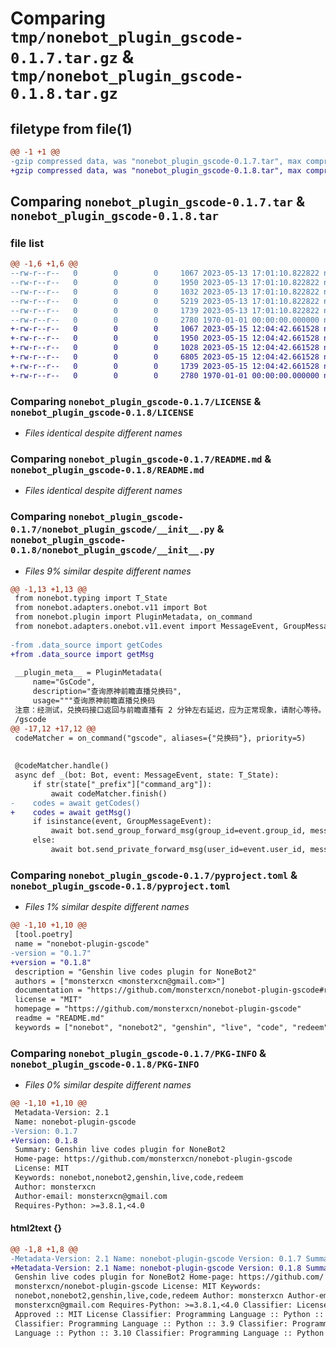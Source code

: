 # Comparing `tmp/nonebot_plugin_gscode-0.1.7.tar.gz` & `tmp/nonebot_plugin_gscode-0.1.8.tar.gz`

## filetype from file(1)

```diff
@@ -1 +1 @@
-gzip compressed data, was "nonebot_plugin_gscode-0.1.7.tar", max compression
+gzip compressed data, was "nonebot_plugin_gscode-0.1.8.tar", max compression
```

## Comparing `nonebot_plugin_gscode-0.1.7.tar` & `nonebot_plugin_gscode-0.1.8.tar`

### file list

```diff
@@ -1,6 +1,6 @@
--rw-r--r--   0        0        0     1067 2023-05-13 17:01:10.822822 nonebot_plugin_gscode-0.1.7/LICENSE
--rw-r--r--   0        0        0     1950 2023-05-13 17:01:10.822822 nonebot_plugin_gscode-0.1.7/README.md
--rw-r--r--   0        0        0     1032 2023-05-13 17:01:10.822822 nonebot_plugin_gscode-0.1.7/nonebot_plugin_gscode/__init__.py
--rw-r--r--   0        0        0     5219 2023-05-13 17:01:10.822822 nonebot_plugin_gscode-0.1.7/nonebot_plugin_gscode/data_source.py
--rw-r--r--   0        0        0     1739 2023-05-13 17:01:10.822822 nonebot_plugin_gscode-0.1.7/pyproject.toml
--rw-r--r--   0        0        0     2780 1970-01-01 00:00:00.000000 nonebot_plugin_gscode-0.1.7/PKG-INFO
+-rw-r--r--   0        0        0     1067 2023-05-15 12:04:42.661528 nonebot_plugin_gscode-0.1.8/LICENSE
+-rw-r--r--   0        0        0     1950 2023-05-15 12:04:42.661528 nonebot_plugin_gscode-0.1.8/README.md
+-rw-r--r--   0        0        0     1028 2023-05-15 12:04:42.661528 nonebot_plugin_gscode-0.1.8/nonebot_plugin_gscode/__init__.py
+-rw-r--r--   0        0        0     6805 2023-05-15 12:04:42.661528 nonebot_plugin_gscode-0.1.8/nonebot_plugin_gscode/data_source.py
+-rw-r--r--   0        0        0     1739 2023-05-15 12:04:42.661528 nonebot_plugin_gscode-0.1.8/pyproject.toml
+-rw-r--r--   0        0        0     2780 1970-01-01 00:00:00.000000 nonebot_plugin_gscode-0.1.8/PKG-INFO
```

### Comparing `nonebot_plugin_gscode-0.1.7/LICENSE` & `nonebot_plugin_gscode-0.1.8/LICENSE`

 * *Files identical despite different names*

### Comparing `nonebot_plugin_gscode-0.1.7/README.md` & `nonebot_plugin_gscode-0.1.8/README.md`

 * *Files identical despite different names*

### Comparing `nonebot_plugin_gscode-0.1.7/nonebot_plugin_gscode/__init__.py` & `nonebot_plugin_gscode-0.1.8/nonebot_plugin_gscode/__init__.py`

 * *Files 9% similar despite different names*

```diff
@@ -1,13 +1,13 @@
 from nonebot.typing import T_State
 from nonebot.adapters.onebot.v11 import Bot
 from nonebot.plugin import PluginMetadata, on_command
 from nonebot.adapters.onebot.v11.event import MessageEvent, GroupMessageEvent
 
-from .data_source import getCodes
+from .data_source import getMsg
 
 __plugin_meta__ = PluginMetadata(
     name="GsCode",
     description="查询原神前瞻直播兑换码",
     usage="""查询原神前瞻直播兑换码
 注意：经测试，兑换码接口返回与前瞻直播有 2 分钟左右延迟，应为正常现象，请耐心等待。
 /gscode
@@ -17,12 +17,12 @@
 codeMatcher = on_command("gscode", aliases={"兑换码"}, priority=5)
 
 
 @codeMatcher.handle()
 async def _(bot: Bot, event: MessageEvent, state: T_State):
     if str(state["_prefix"]["command_arg"]):
         await codeMatcher.finish()
-    codes = await getCodes()
+    codes = await getMsg()
     if isinstance(event, GroupMessageEvent):
         await bot.send_group_forward_msg(group_id=event.group_id, messages=codes)
     else:
         await bot.send_private_forward_msg(user_id=event.user_id, messages=codes)
```

### Comparing `nonebot_plugin_gscode-0.1.7/pyproject.toml` & `nonebot_plugin_gscode-0.1.8/pyproject.toml`

 * *Files 1% similar despite different names*

```diff
@@ -1,10 +1,10 @@
 [tool.poetry]
 name = "nonebot-plugin-gscode"
-version = "0.1.7"
+version = "0.1.8"
 description = "Genshin live codes plugin for NoneBot2"
 authors = ["monsterxcn <monsterxcn@gmail.com>"]
 documentation = "https://github.com/monsterxcn/nonebot-plugin-gscode#readme"
 license = "MIT"
 homepage = "https://github.com/monsterxcn/nonebot-plugin-gscode"
 readme = "README.md"
 keywords = ["nonebot", "nonebot2", "genshin", "live", "code", "redeem"]
```

### Comparing `nonebot_plugin_gscode-0.1.7/PKG-INFO` & `nonebot_plugin_gscode-0.1.8/PKG-INFO`

 * *Files 0% similar despite different names*

```diff
@@ -1,10 +1,10 @@
 Metadata-Version: 2.1
 Name: nonebot-plugin-gscode
-Version: 0.1.7
+Version: 0.1.8
 Summary: Genshin live codes plugin for NoneBot2
 Home-page: https://github.com/monsterxcn/nonebot-plugin-gscode
 License: MIT
 Keywords: nonebot,nonebot2,genshin,live,code,redeem
 Author: monsterxcn
 Author-email: monsterxcn@gmail.com
 Requires-Python: >=3.8.1,<4.0
```

#### html2text {}

```diff
@@ -1,8 +1,8 @@
-Metadata-Version: 2.1 Name: nonebot-plugin-gscode Version: 0.1.7 Summary:
+Metadata-Version: 2.1 Name: nonebot-plugin-gscode Version: 0.1.8 Summary:
 Genshin live codes plugin for NoneBot2 Home-page: https://github.com/
 monsterxcn/nonebot-plugin-gscode License: MIT Keywords:
 nonebot,nonebot2,genshin,live,code,redeem Author: monsterxcn Author-email:
 monsterxcn@gmail.com Requires-Python: >=3.8.1,<4.0 Classifier: License :: OSI
 Approved :: MIT License Classifier: Programming Language :: Python :: 3
 Classifier: Programming Language :: Python :: 3.9 Classifier: Programming
 Language :: Python :: 3.10 Classifier: Programming Language :: Python :: 3.11
```

